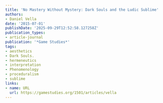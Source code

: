 ```yaml
---
title: 'No Mastery Without Mystery: Dark Souls and the Ludic Sublime'
authors:
- Daniel Vella
date: '2015-07-01'
publishDate: '2025-09-29T12:52:58.127258Z'
publication_types:
- article-journal
publication: '*Game Studies*'
tags:
- aesthetics
- Dark Souls.
- hermeneutics
- interpretation
- Phenomenology
- proceduralism
- sublime
links:
- name: URL
  url: https://gamestudies.org/1501/articles/vella
---
```

